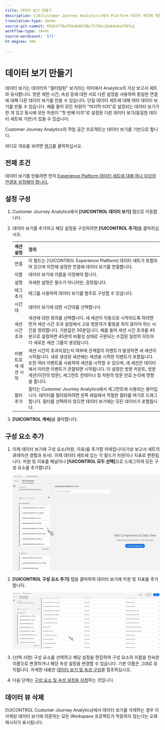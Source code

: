 ```yaml
---
title: 데이터 보기 만들기
description: CJA(Customer Journey Analytics)에서 Platform 데이터 세트에 대한 데이터 보기를 만드는 방법에 대해 설명합니다.
translation-type: tm+mt
source-git-commit: 65b51ff6a792a0407d8c73794c1bab4a6e3f0fa1
workflow-type: tm+mt
source-wordcount: '572'
ht-degree: 94%

---
```



# 데이터 보기 만들기

데이터 보기는 데이터의 &quot;필터링된&quot; 보기라는 의미에서 Analytics의 가상 보고서 세트와 유사합니다. 방문 제한 시간, 속성 등에 대한 서로 다른 설정을 사용하여 동일한 연결에 대해 다른 데이터 보기를 만들 수 있습니다. 단일 데이터 세트에 대해 여러 데이터 보기를 만들 수 있습니다. 예를 들어 모든 차원이 &quot;마지막 터치&quot;로 설정되는 데이터 보기가 한 개 있고 동시에 모든 차원이 &quot;첫 번째 터치&quot;로 설정된 다른 데이터 보기(동일한 데이터 세트에 기반)가 있을 수 있습니다.

Customer Journey Analytics의 작업 공간 프로젝트는 데이터 보기를 기반으로 합니다.

비디오 개요를 보려면 [여기](https://docs.adobe.com/content/help/en/platform-learn/tutorials/cja/basic-configuration-for-data-views.html)를 클릭하십시오.

## 전제 조건

데이터 보기를 만들려면 먼저 [Experience Platform 데이터 세트에 대해 하나 이상의 연결을 설정해야 합니다.](/help/connections/create-connection.md)

## 설정 구성

1. Customer Journey Analytics에서 **[!UICONTROL 데이터 보기]** 탭으로 이동합니다.

1. 데이터 보기를 추가하고 해당 설정을 구성하려면 **[!UICONTROL 추가]**&#x200B;를 클릭하십시오.

   | 세션 설정 | 정의 |
   |---|---|
   | 연결 | 이 필드는 [!UICONTROL Experience Platform] 데이터 세트가 포함되어 있으며 이전에 설정한 연결에 데이터 보기를 연결합니다. |
   | 이름 | 데이터 보기에 이름을 지정해야 합니다. |
   | 설명 | 자세한 설명은 필수가 아니지만, 권장됩니다. |
   | 태그 추가 | 태그를 사용하여 데이터 보기를 범주로 구성할 수 있습니다. |
   | 시간대 | 데이터 보기에 대한 시간대를 선택합니다. |
   | 세션 시간 초과 | 세션에 대한 정의를 선택합니다. 새 세션이 자동으로 시작되도록 하려면 먼저 세션 시간 초과 설정에서 고유 방문자가 활동을 하지 않아야 하는 시간을 정의합니다. 기본값은 30분입니다. 예를 들어 세션 시간 초과를 45분으로 설정하면 45분의 비활성 상태로 구분되는 수집된 일련의 히트마다 새로운 세션 그룹이 생성됩니다. <!--This setting impacts not only your visit counts, but also how visit segment containers are evaluated, and the visit expiration logic for any eVars expiring on visit. Decreasing the session timeout will likely increase the total number of visits in your reporting, while increasing the visit timeout will likely decrease the total number of visits in your reporting. This needs to be reviewed.--> |
   | 이벤트로 새 세션 시작 | 세션 시간이 초과되었는지 여부에 관계없이 이벤트가 발생하면 새 세션이 시작됩니다. 새로 생성된 세션에는 세션을 시작한 이벤트가 포함됩니다. 또한 여러 이벤트를 사용하여 세션을 시작할 수 있으며, 새 세션은 데이터에서 이러한 이벤트가 관찰되면 시작됩니다. 이 설정은 방문 카운트, 방문 세션(이전의 방문), 세그먼트 컨테이너 및 차원의 방문 만료 논리에 영향을 줍니다. |
   | 필터 추가 | 필터는 Customer Journey Analytics에서 세그먼트에 사용되는 용어입니다. 데이터를 필터링하려면 왼쪽 레일에서 적절한 필터를 여기로 드래그합니다. 필터를 선택하지 않으면 데이터 보기에는 모든 데이터가 포함됩니다. |

1. **[!UICONTROL 계속]**&#x200B;을 클릭합니다.

## 구성 요소 추가

1. 이제 데이터 보기에 구성 요소(차원, 지표)를 추가할 차례입니다(가상 보고서 세트의 큐레이션 경험과 유사). 이제 데이터 세트에 있는 각 필드가 차원이나 지표로 변환됩니다. 차원 및 지표를 패널이나 **[!UICONTROL 모두 선택]**&#x200B;으로 드래그하여 모든 구성 요소를 추가합니다.

   ![](assets/add-all-components.png)

1. **[!UICONTROL 구성 요소 추가]** 탭을 클릭하여 데이터 보기에 차원 및 지표를 추가합니다.

   ![](assets/add-all-components2.png)

1. (선택 사항) 구성 요소를 선택하고 해당 설정을 편집하여 구성 요소의 이름을 친숙한 이름으로 변경하거나 해당 속성 설정을 변경할 수 있습니다. 기본 이름은 그대로 유지됩니다. 자세한 내용은 [데이터 보기 및 속성 구성](/help/data-views/configure-dataviews.md)을 참조하십시오.

1. 다음 단계는 [구성 요소 및 속성 설정을 지정](/help/data-views/configure-dataviews.md)하는 것입니다.

## 데이터 뷰 삭제

[!UICONTROL Customer Journey Analytics]에서 데이터 보기를 삭제하는 경우 이 삭제된 데이터 보기에 의존하는 모든 Workspace 프로젝트가 작동하지 않는다는 오류 메시지가 표시됩니다.